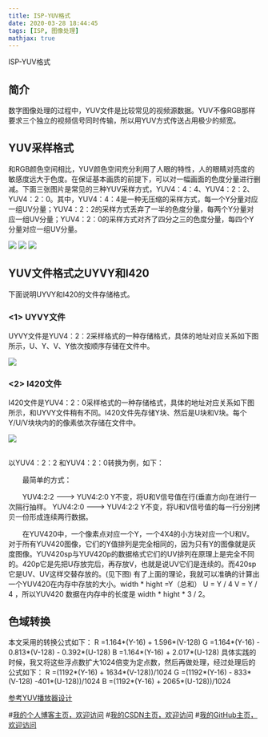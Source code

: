 ```yaml
---
title: ISP-YUV格式
date: 2020-03-28 18:44:45
tags: [ISP, 图像处理]
mathjax: true
---
```


ISP-YUV格式
<!--more-->
## 简介
数字图像处理的过程中，YUV文件是比较常见的视频源数据。YUV不像RGB那样要求三个独立的视频信号同时传输，所以用YUV方式传送占用极少的频宽。

## YUV采样格式
和RGB颜色空间相比，YUV颜色空间充分利用了人眼的特性，人的眼睛对亮度的敏感度远大于色度。在保证基本画质的前提下，可以对一幅画面的色度分量进行删减。下面三张图片是常见的三种YUV采样方式，YUV4：4：4、YUV4：2：2、YUV4：2：0。其中，YUV4：4：4是一种无压缩的采样方式，每一个Y分量对应一组UV分量；YUV4：2：2的采样方式丢弃了一半的色度分量，每两个Y分量对应一组UV分量；YUV4：2：0的采样方式对齐了四分之三的色度分量，每四个Y分量对应一组UV分量。


![](https://img-blog.nos-eastchina1.126.net/blog/blog_yuv_1.bmp)
![](https://img-blog.nos-eastchina1.126.net/blog/blog_yuv_2.bmp)
![](https://img-blog.nos-eastchina1.126.net/blog/blog_yuv_3.bmp)


## YUV文件格式之UYVY和I420
下面说明UYVY和I420的文件存储格式。
### <1> UYVY文件
UYVY文件是YUV4：2：2采样格式的一种存储格式，具体的地址对应关系如下图所示，U、Y、V、Y依次按顺序存储在文件中。

![](https://img-blog.nos-eastchina1.126.net/blog/blog_yuv_4.bmp)

### <2> I420文件
I420文件是YUV4：2：0采样格式的一种存储格式，具体的地址对应关系如下图所示，和UYVY文件稍有不同。I420文件先存储Y块、然后是U块和V块。每个Y/U/V块块内的的像素依次存储在文件中。

![](https://img-blog.nos-eastchina1.126.net/blog/blog_yuv_5.bmp)


## 
以YUV4：2：2 和YUV4：2：0转换为例，如下：

　　最简单的方式：

　　YUV4:2:2 ---> YUV4:2:0  Y不变，将U和V信号值在行(垂直方向)在进行一次隔行抽样。 YUV4:2:0 ---> YUV4:2:2  Y不变，将U和V信号值的每一行分别拷贝一份形成连续两行数据。

　　在YUV420中，一个像素点对应一个Y，一个4X4的小方块对应一个U和V。对于所有YUV420图像，它们的Y值排列是完全相同的，因为只有Y的图像就是灰度图像。YUV420sp与YUV420p的数据格式它们的UV排列在原理上是完全不同的。420p它是先把U存放完后，再存放V，也就是说UV它们是连续的。而420sp它是UV、UV这样交替存放的。(见下图) 有了上面的理论，我就可以准确的计算出一个YUV420在内存中存放的大小。width * hight =Y（总和） U = Y / 4   V = Y / 4 ，所以YUV420 数据在内存中的长度是 width * hight * 3 / 2。
## 色域转换

本文采用的转换公式如下：
R =1.164*(Y-16) + 1.596*(V-128)
G =1.164*(Y-16) - 0.813*(V-128) - 0.392*(U-128)
B =1.164*(Y-16) + 2.017*(U-128)
具体实践的时候，我又将这些浮点数扩大1024倍变为定点数，然后再做处理，经过处理后的公式如下：
R =(1192*(Y-16) + 1634*(V-128))/1024
G =(1192*(Y-16) -  833*(V-128) -401*(U-128))/1024
B =(1192*(Y-16) + 2065*(U-128))/1024


[参考YUV播放器设计](https://blog.csdn.net/jiandan524/article/details/57452211)

#[我的个人博客主页，欢迎访问](http://www.aomanhao.top/)
#[我的CSDN主页，欢迎访问](https://blog.csdn.net/Aoman_Hao)
#[我的GitHub主页，欢迎访问](https://github.com/AomanHao)


